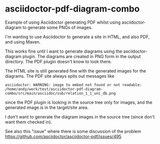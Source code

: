 # asciidoctor-pdf-diagram-combo
Example of using Asciidoctor generating PDF whilst using asciidoctor-diagram to generate some PNGs of images.


I'm wanting to use Asciidoctor to generate a site in HTML, and also PDF, and using Maven.

This works fine until I want to generate diagrams using the asciidoctor-diagram plugin. 
The diagrams are created in PNG form in the output directory. The PDF plugin doesn't know to look there.

The HTML site is still generated fine with the generated images for the diagrams.
The PDF site always spits out messages like

    asciidoctor: WARNING: image to embed not found or not readable: /home/andy/work/test/asciidoctor-pdf-diagram-combo/src/main/asciidoc/sub/relation_1_1_uni_db.png

since the PDF plugin is looking in the source tree only for images, and the generated image is in the target/site area.

I don't want to generate the diagram images in the source tree (since don't want them checked in).

See also this "issue" where there is some discussion of the problem https://github.com/asciidoctor/asciidoctor-pdf/issues/495

